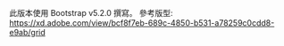 此版本使用 Bootstrap v5.2.0 撰寫。
參考版型: https://xd.adobe.com/view/bcf8f7eb-689c-4850-b531-a78259c0cdd8-e9ab/grid